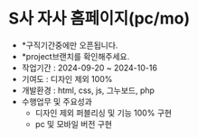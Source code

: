 # S사 자사 홈페이지(pc/mo)
- *구직기간중에만 오픈됩니다.
- *project브랜치를 확인해주세요.
- 작업기간 : 2024-09-20 ~ 2024-10-16
- 기여도 : 디자인 제외 100%
- 개발환경 : html, css, js, 그누보드, php
- 수행업무 및 주요성과
  - 디자인 제외 퍼블리싱 및 기능 100% 구현
  - pc 및 모바일 버전 구현

